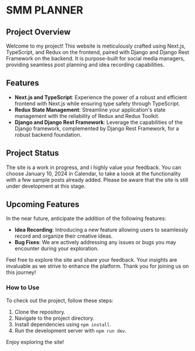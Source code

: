 # SMM PLANNER

## Project Overview
Welcome to my project! This website is meticulously crafted using Next.js, TypeScript, and Redux on the frontend, paired with Django and Django Rest Framework on the backend. It is purpose-built for social media managers, providing seamless post planning and idea recording capabilities.

## Features
- **Next.js and TypeScript**: Experience the power of a robust and efficient frontend with Next.js while ensuring type safety through TypeScript.
- **Redux State Management**: Streamline your application's state management with the reliability of Redux and Redux Toolkit.
- **Django and Django Rest Framework**: Leverage the capabilities of the Django framework, complemented by Django Rest Framework, for a robust backend foundation.

## Project Status
The site is a work in progress, and i highly value your feedback. You can choose January 10, 2024 in Calendar, to take a loook at the functionality with a few sample posts already added. Please be aware that the site is still under development at this stage.

## Upcoming Features
In the near future, anticipate the addition of the following features:
- **Idea Recording**: Introducing a new feature allowing users to seamlessly record and organize their creative ideas.
- **Bug Fixes**: We are actively addressing any issues or bugs you may encounter during your exploration.

Feel free to explore the site and share your feedback. Your insights are invaluable as we strive to enhance the platform. Thank you for joining us on this journey!

### How to Use
To check out the project, follow these steps:

1. Clone the repository.
2. Navigate to the project directory.
3. Install dependencies using `npm install`.
4. Run the development server with `npm run dev`.

Enjoy exploring the site!
